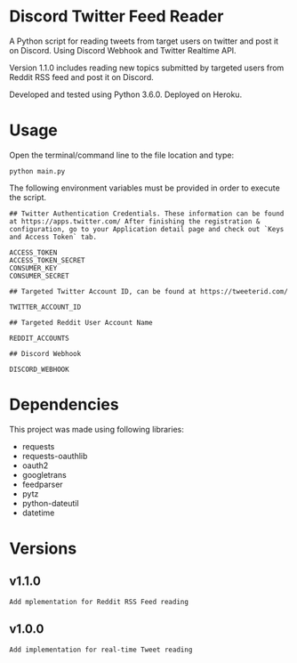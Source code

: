 # Discord Twitter Feed Reader

A Python script for reading tweets from target users on twitter and post it on Discord. Using Discord Webhook and Twitter Realtime API.

Version 1.1.0 includes reading new topics submitted by targeted users from Reddit RSS feed and post it on Discord.

Developed and tested using Python 3.6.0. Deployed on Heroku.

# Usage

Open the terminal/command line to the file location and type:

```
python main.py
```

The following environment variables must be provided in order to execute the script.

```
## Twitter Authentication Credentials. These information can be found at https://apps.twitter.com/ After finishing the registration & configuration, go to your Application detail page and check out `Keys and Access Token` tab.

ACCESS_TOKEN
ACCESS_TOKEN_SECRET
CONSUMER_KEY
CONSUMER_SECRET

## Targeted Twitter Account ID, can be found at https://tweeterid.com/

TWITTER_ACCOUNT_ID

## Targeted Reddit User Account Name

REDDIT_ACCOUNTS

## Discord Webhook

DISCORD_WEBHOOK

```

# Dependencies

This project was made using following libraries:

- requests
- requests-oauthlib
- oauth2
- googletrans
- feedparser
- pytz
- python-dateutil
- datetime


# Versions

## v1.1.0
	Add mplementation for Reddit RSS Feed reading

## v1.0.0
	Add implementation for real-time Tweet reading

